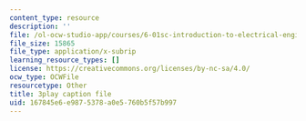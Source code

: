 ```yaml
---
content_type: resource
description: ''
file: /ol-ocw-studio-app/courses/6-01sc-introduction-to-electrical-engineering-and-computer-science-i-spring-2011/167845e6e9875378a0e5760b5f57b997_SpS3ud58yTI.vtt
file_size: 15865
file_type: application/x-subrip
learning_resource_types: []
license: https://creativecommons.org/licenses/by-nc-sa/4.0/
ocw_type: OCWFile
resourcetype: Other
title: 3play caption file
uid: 167845e6-e987-5378-a0e5-760b5f57b997
---
```

